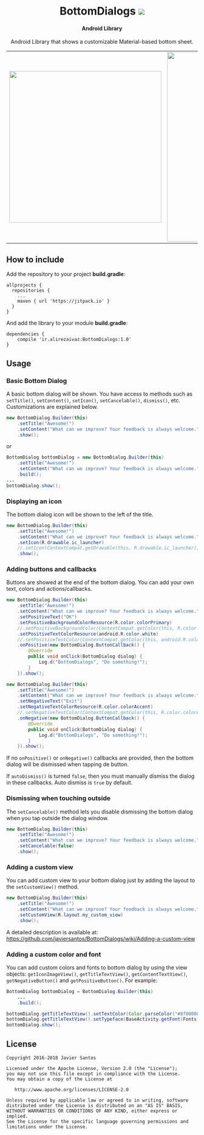 <h1 align="center">BottomDialogs <a href="#how-to-include"><img src="https://jitpack.io/v/ir.alirezaivaz/BottomDialogs.svg"></a></h1>
<h4 align="center">Android Library</h4>

<p align="center">Android Library that shows a customizable Material-based bottom sheet.</p>

<table align="center">
    <tr>
        <td>
            <img src="https://raw.githubusercontent.com/AlirezaIvaz/BottomDialogs/master/Screenshots/gif-1.gif" height="400" />
        </td>
        <td>
            <img src="https://raw.githubusercontent.com/AlirezaIvaz/BottomDialogs/master/Screenshots/gif-2.gif" width="500" />
        </td>
    </tr>
</table>

## How to include
Add the repository to your project **build.gradle**:

```Gradle
allprojects {
  repositories {
    ...
    maven { url 'https://jitpack.io' }
  }
}
```

And add the library to your module **build.gradle**:

```Gradle
dependencies {
    compile 'ir.alirezaivaz:BottomDialogs:1.0'
}
```

## Usage
### Basic Bottom Dialog
A basic bottom dialog will be shown. You have access to methods such as `setTitle()`, `setContent()`, `setIcon()`, `setCancelable()`, `dismiss()`, etc. Customizations are explained below.

```Java
new BottomDialog.Builder(this)
	.setTitle("Awesome!")
	.setContent("What can we improve? Your feedback is always welcome.")
	.show();
```

or

```Java
BottomDialog bottomDialog = new BottomDialog.Builder(this)
	.setTitle("Awesome!")
	.setContent("What can we improve? Your feedback is always welcome.")
	.build();
...
bottomDialog.show();
```

### Displaying an icon
The bottom dialog icon will be shown to the left of the title.

```Java
new BottomDialog.Builder(this)
	.setTitle("Awesome!")
	.setContent("What can we improve? Your feedback is always welcome.")
	.setIcon(R.drawable.ic_launcher)
	//.setIcon(ContextCompat.getDrawable(this, R.drawable.ic_launcher))
	.show();
```

### Adding buttons and callbacks
Buttons are showed at the end of the bottom dialog. You can add your own text, colors and actions/callbacks.

```Java
new BottomDialog.Builder(this)
	.setTitle("Awesome!")
	.setContent("What can we improve? Your feedback is always welcome.")
	.setPositiveText("OK")
	.setPositiveBackgroundColorResource(R.color.colorPrimary)
	//.setPositiveBackgroundColor(ContextCompat.getColor(this, R.color.colorPrimary)
	.setPositiveTextColorResource(android.R.color.white)
	//.setPositiveTextColor(ContextCompat.getColor(this, android.R.color.colorPrimary)
	.onPositive(new BottomDialog.ButtonCallback() {
		@Override
		public void onClick(BottomDialog dialog) {
			Log.d("BottomDialogs", "Do something!");
		}
	}).show();
```

```Java
new BottomDialog.Builder(this)
	.setTitle("Awesome!")
	.setContent("What can we improve? Your feedback is always welcome.")
	.setNegativeText("Exit")
	.setNegativeTextColorResource(R.color.colorAccent)
	//.setNegativeTextColor(ContextCompat.getColor(this, R.color.colorAccent)
	.onNegative(new BottomDialog.ButtonCallback() {
		@Override
		public void onClick(BottomDialog dialog) {
			Log.d("BottomDialogs", "Do something!");
		}
	}).show();
```

If no `onPositive()` or `onNegative()` callbacks are provided, then the bottom dialog will be dismissed when tapping de button.

If `autoDismiss()` is turned `false`, then you must manually dismiss the dialog in these callbacks. Auto dismiss is `true` by default.

### Dismissing when touching outside
The `setCancelable()` method lets you disable dismissing the bottom dialog when you tap outside the dialog window.

```Java
new BottomDialog.Builder(this)
	.setTitle("Awesome!")
	.setContent("What can we improve? Your feedback is always welcome.")
	.setCancelable(false)
	.show();
```

### Adding a custom view
You can add custom view to your bottom dialog just by adding the layout to the `setCustomView()` method.

```Java
new BottomDialog.Builder(this)
	.setTitle("Awesome!")
	.setContent("What can we improve? Your feedback is always welcome.")
	.setCustomView(R.layout.my_custom_view)
	.show();
```

A detailed description is available at: https://github.com/javiersantos/BottomDialogs/wiki/Adding-a-custom-view

### Adding a custom color and font

You can add custom colors and fonts to bottom dialog by using the view objects: `getIconImageView()`, `getTitleTextView()`, `getContentTextView()`, `getNegativeButton()` and `getPositiveButton()`. For example:

```Java
BottomDialog bottomDialog = BottomDialog.Builder(this)
	...
	.build();

bottomDialog.getTitleTextView().setTextColor(Color.parseColor("#8f000000"));
bottomDialog.getTitleTextView().setTypeface(BaseActivity.getFont(Fonts.SEMI_BOLD));
bottomDialog.show();
```

## License
	Copyright 2016-2018 Javier Santos

	Licensed under the Apache License, Version 2.0 (the "License");
	you may not use this file except in compliance with the License.
	You may obtain a copy of the License at

	   http://www.apache.org/licenses/LICENSE-2.0

	Unless required by applicable law or agreed to in writing, software
	distributed under the License is distributed on an "AS IS" BASIS,
	WITHOUT WARRANTIES OR CONDITIONS OF ANY KIND, either express or implied.
	See the License for the specific language governing permissions and
	limitations under the License.
